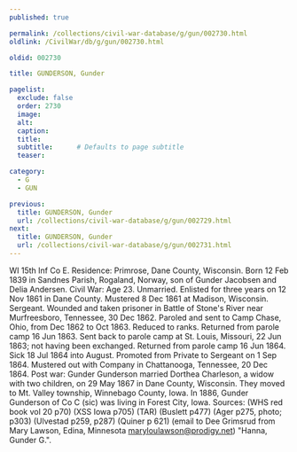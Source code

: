 ```yaml
---
published: true

permalink: /collections/civil-war-database/g/gun/002730.html
oldlink: /CivilWar/db/g/gun/002730.html

oldid: 002730

title: GUNDERSON, Gunder

pagelist:
  exclude: false
  order: 2730
  image: 
  alt:
  caption:
  title:
  subtitle:      # Defaults to page subtitle
  teaser:

category: 
  - G 
  - GUN

previous:
  title: GUNDERSON, Gunder
  url: /collections/civil-war-database/g/gun/002729.html  
next:
  title: GUNDERSON, Gunder
  url: /collections/civil-war-database/g/gun/002731.html   
---
```

WI 15th Inf Co E. Residence: Primrose, Dane County, Wisconsin. Born 12 Feb 1839 in Sandnes Parish, Rogaland, Norway, son of Gunder Jacobsen and Delia Andersen. Civil War: Age 23. Unmarried. Enlisted for three years on 12 Nov 1861 in Dane County. Mustered 8 Dec 1861 at Madison, Wisconsin. Sergeant. Wounded and taken prisoner in Battle of Stone&#39;s River near Murfreesboro, Tennessee, 30 Dec 1862. Paroled and sent to Camp Chase, Ohio, from Dec 1862 to Oct 1863. Reduced to ranks. Returned from parole camp 16 Jun 1863. Sent back to parole camp at St. Louis, Missouri, 22 Jun 1863; not having been exchanged. Returned from parole camp 16 Jun 1864. Sick 18 Jul 1864 into August. Promoted from Private to Sergeant on 1 Sep 1864. Mustered out with Company in Chattanooga, Tennessee, 20 Dec 1864. Post war: Gunder Gunderson married Dorthea Charleson, a widow with two children, on 29 May 1867 in Dane County, Wisconsin. They moved to Mt. Valley township, Winnebago County, Iowa. In 1886, Gunder Gunderson of Co C (sic) was living in Forest City, Iowa. Sources: (WHS red book vol 20 p70) (XSS Iowa p705) (TAR) (Buslett p477) (Ager p275, photo; p303) (Ulvestad p259, p287) (Quiner p 621) (email to Dee Grimsrud from Mary Lawson, Edina, Minnesota [maryloulawson@prodigy.net](mailto:maryloulawson@prodigy.net)) &quot;Hanna, Gunder G.&quot;.